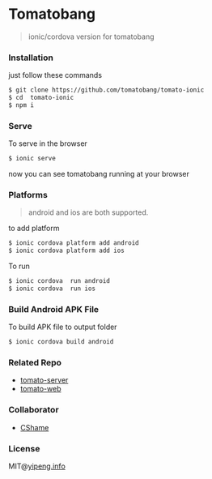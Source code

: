 # Tomatobang
> ionic/cordova version for tomatobang

### Installation 
just follow these commands
```sh
$ git clone https://github.com/tomatobang/tomato-ionic
$ cd  tomato-ionic
$ npm i
```


### Serve
To serve in the browser

```sh
$ ionic serve
```
now you can see tomatobang running at your browser

### Platforms
> android and ios are both supported.

to add platform 

```sh
$ ionic cordova platform add android
$ ionic cordova platform add ios
```

To run 

```sh
$ ionic cordova  run android
$ ionic cordova  run ios
```


### Build Android APK File
To build APK file to output folder

```sh
$ ionic cordova build android
```


### Related Repo
* [tomato-server](https://github.com/tomatobang/tomato-server)
* [tomato-web](https://github.com/tomatobang/tomato-web)

### Collaborator
* [CShame](https://github.com/CShame)

### License
MIT@[yipeng.info](https://yipeng.info)
